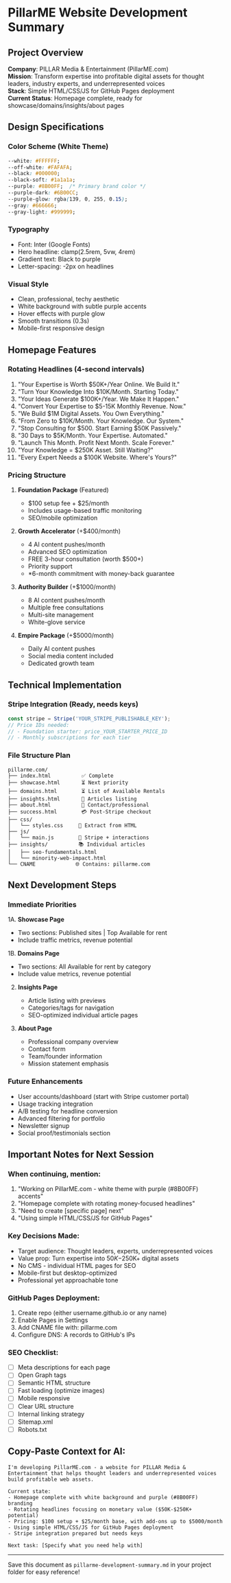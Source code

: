# PillarME Website Development Summary

## Project Overview
**Company**: PILLAR Media & Entertainment (PillarME.com)  
**Mission**: Transform expertise into profitable digital assets for thought leaders, industry experts, and underrepresented voices  
**Stack**: Simple HTML/CSS/JS for GitHub Pages deployment  
**Current Status**: Homepage complete, ready for showcase/domains/insights/about pages

## Design Specifications

### Color Scheme (White Theme)
```css
--white: #FFFFFF;
--off-white: #FAFAFA;
--black: #000000;
--black-soft: #1a1a1a;
--purple: #8B00FF;  /* Primary brand color */
--purple-dark: #6B00CC;
--purple-glow: rgba(139, 0, 255, 0.15);
--gray: #666666;
--gray-light: #999999;
```

### Typography
- Font: Inter (Google Fonts)
- Hero headline: clamp(2.5rem, 5vw, 4rem)
- Gradient text: Black to purple
- Letter-spacing: -2px on headlines

### Visual Style
- Clean, professional, techy aesthetic
- White background with subtle purple accents
- Hover effects with purple glow
- Smooth transitions (0.3s)
- Mobile-first responsive design

## Homepage Features

### Rotating Headlines (4-second intervals)
1. "Your Expertise is Worth $50K+/Year Online. We Build It."
2. "Turn Your Knowledge Into $10K/Month. Starting Today."
3. "Your Ideas Generate $100K+/Year. We Make It Happen."
4. "Convert Your Expertise to $5-15K Monthly Revenue. Now."
5. "We Build $1M Digital Assets. You Own Everything."
6. "From Zero to $10K/Month. Your Knowledge. Our System."
7. "Stop Consulting for $500. Start Earning $50K Passively."
8. "30 Days to $5K/Month. Your Expertise. Automated."
9. "Launch This Month. Profit Next Month. Scale Forever."
10. "Your Knowledge = $250K Asset. Still Waiting?"
11. "Every Expert Needs a $100K Website. Where's Yours?"

### Pricing Structure
1. **Foundation Package** (Featured)
   - $100 setup fee + $25/month
   - Includes usage-based traffic monitoring
   - SEO/mobile optimization

2. **Growth Accelerator** (+$400/month)
   - 4 AI content pushes/month
   - Advanced SEO optimization
   - FREE 3-hour consultation (worth $500+)
   - Priority support
   - *6-month commitment with money-back guarantee

3. **Authority Builder** (+$1000/month)
   - 8 AI content pushes/month
   - Multiple free consultations
   - Multi-site management
   - White-glove service

4. **Empire Package** (+$5000/month)
   - Daily AI content pushes
   - Social media content included
   - Dedicated growth team

## Technical Implementation

### Stripe Integration (Ready, needs keys)
```javascript
const stripe = Stripe('YOUR_STRIPE_PUBLISHABLE_KEY');
// Price IDs needed:
// - Foundation starter: price_YOUR_STARTER_PRICE_ID
// - Monthly subscriptions for each tier
```

### File Structure Plan
```
pillarme.com/
├── index.html          ✅ Complete
├── showcase.html       ⏳ Next priority
├── domains.html        ⏳ List of Available Rentals
├── insights.html       📝 Articles listing
├── about.html          📧 Contact/professional
├── success.html        💳 Post-Stripe checkout
├── css/
│   └── styles.css     🎨 Extract from HTML
├── js/
│   └── main.js        🚀 Stripe + interactions
├── insights/          📚 Individual articles
│   ├── seo-fundamentals.html
│   └── minority-web-impact.html
└── CNAME             🌐 Contains: pillarme.com
```

## Next Development Steps

### Immediate Priorities
1A. **Showcase Page**
   - Two sections: Published sites | Top Available for rent
   - Include traffic metrics, revenue potential
  
1B. **Domains Page**
   - Two sections: All Available for rent by category
   - Include value metrics, revenue potential

2. **Insights Page**
   - Article listing with previews
   - Categories/tags for navigation
   - SEO-optimized individual article pages

3. **About Page**
   - Professional company overview
   - Contact form
   - Team/founder information
   - Mission statement emphasis

### Future Enhancements
- User accounts/dashboard (start with Stripe customer portal)
- Usage tracking integration
- A/B testing for headline conversion
- Advanced filtering for portfolio
- Newsletter signup
- Social proof/testimonials section

## Important Notes for Next Session

### When continuing, mention:
1. "Working on PillarME.com - white theme with purple (#8B00FF) accents"
2. "Homepage complete with rotating money-focused headlines"
3. "Need to create [specific page] next"
4. "Using simple HTML/CSS/JS for GitHub Pages"

### Key Decisions Made:
- Target audience: Thought leaders, experts, underrepresented voices
- Value prop: Turn expertise into $50K-$250K+ digital assets
- No CMS - individual HTML pages for SEO
- Mobile-first but desktop-optimized
- Professional yet approachable tone

### GitHub Pages Deployment:
1. Create repo (either username.github.io or any name)
2. Enable Pages in Settings
3. Add CNAME file with: pillarme.com
4. Configure DNS: A records to GitHub's IPs

### SEO Checklist:
- [ ] Meta descriptions for each page
- [ ] Open Graph tags
- [ ] Semantic HTML structure
- [ ] Fast loading (optimize images)
- [ ] Mobile responsive
- [ ] Clear URL structure
- [ ] Internal linking strategy
- [ ] Sitemap.xml
- [ ] Robots.txt

## Copy-Paste Context for AI:
```
I'm developing PillarME.com - a website for PILLAR Media & Entertainment that helps thought leaders and underrepresented voices build profitable web assets. 

Current state:
- Homepage complete with white background and purple (#8B00FF) branding
- Rotating headlines focusing on monetary value ($50K-$250K+ potential)
- Pricing: $100 setup + $25/month base, with add-ons up to $5000/month
- Using simple HTML/CSS/JS for GitHub Pages deployment
- Stripe integration prepared but needs keys

Next task: [Specify what you need help with]
```

---

Save this document as `pillarme-development-summary.md` in your project folder for easy reference!
